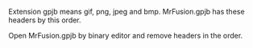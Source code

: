 Extension gpjb means gif, png, jpeg and bmp.
MrFusion.gpjb has these headers by this order.

Open MrFusion.gpjb by binary editor and remove headers in the order.

